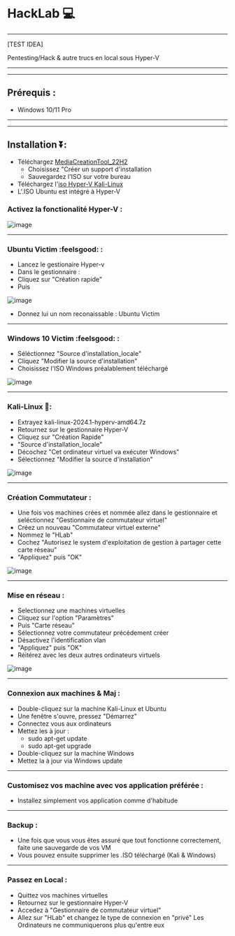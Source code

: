 # HackLab 💻
__________________________
[TEST IDEA]

Pentesting/Hack &amp; autre trucs en local sous Hyper-V
________________________________
________________________________
## Prérequis :
- Windows 10/11 Pro
________________________________
________________________________
## Installation ⏬:
- Téléchargez [MediaCreationTool_22H2](https://go.microsoft.com/fwlink/?LinkId=2265055)
  - Choisissez "Créer un support d'installation
  - Sauvegardez l'ISO sur votre bureau
- Téléchargez l'[iso Hyper-V Kali-Linux](https://cdimage.kali.org/kali-2024.1/kali-linux-2024.1-hyperv-amd64.7z)
- L'.ISO Ubuntu est intégré à Hyper-V

### Activez la fonctionalité Hyper-V :
![image](https://github.com/Miiraak/HackLab/blob/main/images/activateFuncWin.png)

________________________________
### Ubuntu Victim :feelsgood: :
- Lancez le gestionaire Hyper-v
- Dans le gestionnaire :
- Cliquez sur "Création rapide"
- Puis
 
![image](https://github.com/Miiraak/HackLab/blob/main/images/ubuntuNewVM.png)

- Donnez lui un nom reconaissable : Ubuntu Victim
________________________________
### Windows 10 Victim :feelsgood: :
- Séléctionnez "Source d'installation_locale"
- Cliquez "Modifier la source d'installation"
- Choisissez l'ISO Windows préalablement téléchargé

![image]()
________________________________
### Kali-Linux 🐉:
-  Extrayez kali-linux-2024.1-hyperv-amd64.7z  
-  Retournez sur le gestionnaire Hyper-V
-  Cliquez sur "Création Rapide"
-  "Source d'installation_locale"
-  Décochez "Cet ordinateur virtuel va exécuter Windows"
-  Sélectionnez "Modifier la source d'installation"

![image](https://github.com/Miiraak/HackLab/blob/main/images/kali_LinuxNewVM.png)
________________________________
### Création Commutateur :
- Une fois vos machines crées et nommée allez dans le gestionnaire et seléctionnez "Gestionnaire de commutateur virtuel"
- Créez un nouveau "Commutateur virtuel externe"
- Nommez le "HLab"
- Cochez "Autorisez le system d'exploitation de gestion à partager cette carte réseau"
- "Appliquez" puis "OK"

![image](https://github.com/Miiraak/HackLab/blob/main/images/commutateur.png)
________________________________
### Mise en réseau :
- Selectionnez une machines virtuelles
- Cliquez sur l'option "Paramètres"
- Puis "Carte réseau"
- Sélectionnez votre commutateur précédement créer
- Désactivez l'identification vlan
- "Appliquez" puis "OK"
- Réitérez avec les deux autres ordinateurs virtuels

![image](https://github.com/Miiraak/HackLab/blob/main/images/changeCommutateur.png)
________________________________
### Connexion aux machines & Maj :
- Double-cliquez sur la machine Kali-Linux et Ubuntu
- Une fenêtre s'ouvre, pressez "Démarrez"
- Connectez vous aux ordinateurs
- Mettez les à jour :
  - sudo apt-get update 
  - sudo apt-get upgrade
- Double-cliquez sur la machine Windows
- Mettez la à jour via Windows update
________________________________
### Customisez vos machine avec vos application préférée :
- Installez simplement vos application comme d'habitude
________________________________
### Backup :
- Une fois que vous vous êtes assuré que tout fonctionne correctement, faite une sauvegarde de vos VM
- Vous pouvez ensuite supprimer les .ISO téléchargé (Kali & Windows)
________________________________
### Passez en Local :
- Quittez vos machines virtuelles
- Retournez sur le gestionnaire Hyper-V
- Accedez à "Gestionnaire de commutateur virtuel"
- Allez sur "HLab" et changez le type de connexion en "privé"
Les Ordinateurs ne communiquerons plus qu'entre eux


